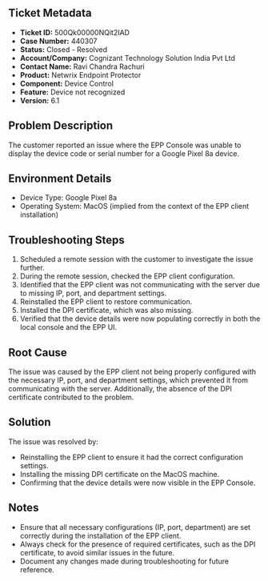 ## Ticket Metadata
- **Ticket ID:** 500Qk00000NQit2IAD
- **Case Number:** 440307
- **Status:** Closed - Resolved
- **Account/Company:** Cognizant Technology Solution India Pvt Ltd
- **Contact Name:** Ravi Chandra Rachuri
- **Product:** Netwrix Endpoint Protector
- **Component:** Device Control
- **Feature:** Device not recognized
- **Version:** 6.1

## Problem Description
The customer reported an issue where the EPP Console was unable to display the device code or serial number for a Google Pixel 8a device.

## Environment Details
- Device Type: Google Pixel 8a
- Operating System: MacOS (implied from the context of the EPP client installation)

## Troubleshooting Steps
1. Scheduled a remote session with the customer to investigate the issue further.
2. During the remote session, checked the EPP client configuration.
3. Identified that the EPP client was not communicating with the server due to missing IP, port, and department settings.
4. Reinstalled the EPP client to restore communication.
5. Installed the DPI certificate, which was also missing.
6. Verified that the device details were now populating correctly in both the local console and the EPP UI.

## Root Cause
The issue was caused by the EPP client not being properly configured with the necessary IP, port, and department settings, which prevented it from communicating with the server. Additionally, the absence of the DPI certificate contributed to the problem.

## Solution
The issue was resolved by:
- Reinstalling the EPP client to ensure it had the correct configuration settings.
- Installing the missing DPI certificate on the MacOS machine.
- Confirming that the device details were now visible in the EPP Console.

## Notes
- Ensure that all necessary configurations (IP, port, department) are set correctly during the installation of the EPP client.
- Always check for the presence of required certificates, such as the DPI certificate, to avoid similar issues in the future.
- Document any changes made during troubleshooting for future reference.